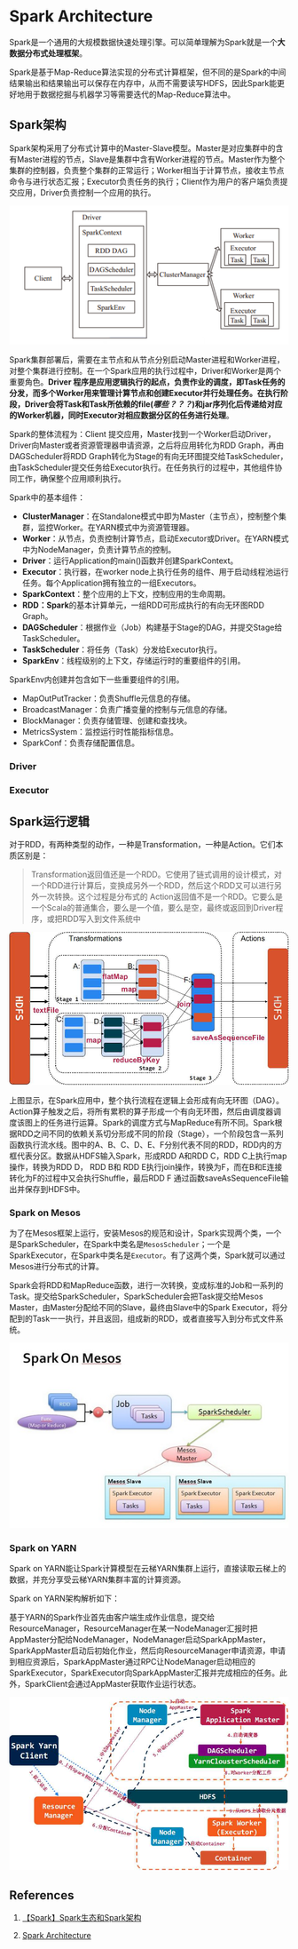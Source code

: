 # Spark Architecture

Spark是一个通用的大规模数据快速处理引擎。可以简单理解为Spark就是一个**大数据分布式处理框架**。

Spark是基于Map-Reduce算法实现的分布式计算框架，但不同的是Spark的中间结果输出和结果输出可以保存在内存中，从而不需要读写HDFS，因此Spark能更好地用于数据挖掘与机器学习等需要迭代的Map-Reduce算法中。

## Spark架构

Spark架构采用了分布式计算中的Master-Slave模型。Master是对应集群中的含有Master进程的节点，Slave是集群中含有Worker进程的节点。Master作为整个集群的控制器，负责整个集群的正常运行；Worker相当于计算节点，接收主节点命令与进行状态汇报；Executor负责任务的执行；Client作为用户的客户端负责提交应用，Driver负责控制一个应用的执行。

![](/assets/spark_architecture.png)

Spark集群部署后，需要在主节点和从节点分别启动Master进程和Worker进程，对整个集群进行控制。在一个Spark应用的执行过程中，Driver和Worker是两个重要角色。**Driver 程序是应用逻辑执行的起点，负责作业的调度，即Task任务的分发，而多个Worker用来管理计算节点和创建Executor并行处理任务。在执行阶段，Driver会将Task和Task所依赖的file(_哪些？？？_)和jar序列化后传递给对应的Worker机器，同时Executor对相应数据分区的任务进行处理**。

Spark的整体流程为：Client 提交应用，Master找到一个Worker启动Driver，Driver向Master或者资源管理器申请资源，之后将应用转化为RDD Graph，再由DAGScheduler将RDD Graph转化为Stage的有向无环图提交给TaskScheduler，由TaskScheduler提交任务给Executor执行。在任务执行的过程中，其他组件协同工作，确保整个应用顺利执行。

Spark中的基本组件：

- **ClusterManager**：在Standalone模式中即为Master（主节点），控制整个集群，监控Worker。在YARN模式中为资源管理器。
- **Worker**：从节点，负责控制计算节点，启动Executor或Driver。在YARN模式中为NodeManager，负责计算节点的控制。
- **Driver**：运行Application的main()函数并创建SparkContext。
- **Executor**：执行器，在worker node上执行任务的组件、用于启动线程池运行任务。每个Application拥有独立的一组Executors。
- **SparkContext**：整个应用的上下文，控制应用的生命周期。
- **RDD：Spark**的基本计算单元，一组RDD可形成执行的有向无环图RDD Graph。
- **DAGScheduler**：根据作业（Job）构建基于Stage的DAG，并提交Stage给TaskScheduler。
- **TaskScheduler**：将任务（Task）分发给Executor执行。
- **SparkEnv**：线程级别的上下文，存储运行时的重要组件的引用。

 SparkEnv内创建并包含如下一些重要组件的引用。
 - MapOutPutTracker：负责Shuffle元信息的存储。
 - BroadcastManager：负责广播变量的控制与元信息的存储。
 - BlockManager：负责存储管理、创建和查找块。
 - MetricsSystem：监控运行时性能指标信息。
 - SparkConf：负责存储配置信息。

### Driver


### Executor


## Spark运行逻辑

对于RDD，有两种类型的动作，一种是Transformation，一种是Action。它们本质区别是：

> Transformation返回值还是一个RDD。它使用了链式调用的设计模式，对一个RDD进行计算后，变换成另外一个RDD，然后这个RDD又可以进行另外一次转换。这个过程是分布式的
> Action返回值不是一个RDD。它要么是一个Scala的普通集合，要么是一个值，要么是空，最终或返回到Driver程序，或把RDD写入到文件系统中

![](/assets/transformations_actions.jpg)

上图显示，在Spark应用中，整个执行流程在逻辑上会形成有向无环图（DAG）。Action算子触发之后，将所有累积的算子形成一个有向无环图，然后由调度器调度该图上的任务进行运算。Spark的调度方式与MapReduce有所不同。Spark根据RDD之间不同的依赖关系切分形成不同的阶段（Stage），一个阶段包含一系列函数执行流水线。图中的A、B、C、D、E、F分别代表不同的RDD，RDD内的方框代表分区。数据从HDFS输入Spark，形成RDD A和RDD C，RDD C上执行map操作，转换为RDD D， RDD B和 RDD E执行join操作，转换为F，而在B和E连接转化为F的过程中又会执行Shuffle，最后RDD F 通过函数saveAsSequenceFile输出并保存到HDFS中。

### Spark on Mesos

为了在Mesos框架上运行，安装Mesos的规范和设计，Spark实现两个类，一个是SparkScheduler，在Spark中类名是`MesosScheduler`；一个是SparkExecutor，在Spark中类名是`Executor`。有了这两个类，Spark就可以通过Mesos进行分布式的计算。

Spark会将RDD和MapReduce函数，进行一次转换，变成标准的Job和一系列的Task。提交给SparkScheduler，SparkScheduler会把Task提交给Mesos Master，由Master分配给不同的Slave，最终由Slave中的Spark Executor，将分配到的Task一一执行，并且返回，组成新的RDD，或者直接写入到分布式文件系统。

![](/assets/spark_on_mesos.jpg)

### Spark on YARN

Spark on YARN能让Spark计算模型在云梯YARN集群上运行，直接读取云梯上的数据，并充分享受云梯YARN集群丰富的计算资源。

Spark on YARN架构解析如下：

基于YARN的Spark作业首先由客户端生成作业信息，提交给ResourceManager，ResourceManager在某一NodeManager汇报时把AppMaster分配给NodeManager，NodeManager启动SparkAppMaster，SparkAppMaster启动后初始化作业，然后向ResourceManager申请资源，申请到相应资源后，SparkAppMaster通过RPC让NodeManager启动相应的SparkExecutor，SparkExecutor向SparkAppMaster汇报并完成相应的任务。此外，SparkClient会通过AppMaster获取作业运行状态。

![](/assets/spark_on_yarn.jpg)


## References

1. [【Spark】Spark生态和Spark架构](http://blog.jasonding.top/2015/06/07/Spark/%E3%80%90Spark%E3%80%91Spark%E7%94%9F%E6%80%81%E5%92%8CSpark%E6%9E%B6%E6%9E%84/)

2. [Spark Architecture](https://jaceklaskowski.gitbooks.io/mastering-apache-spark/content/spark-architecture.html)

